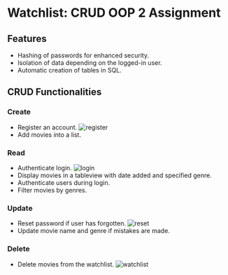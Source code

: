 # Watchlist: CRUD OOP 2 Assignment

## Features
- Hashing of passwords for enhanced security.
- Isolation of data depending on the logged-in user.
- Automatic creation of tables in SQL.

## CRUD Functionalities

### Create
- Register an account.
  ![register](https://github.com/ZenXen7/WatchlistCRUD/assets/119471599/c19af663-7db5-46b6-bf00-7f317a7d47f2)
- Add movies into a list.

### Read
- Authenticate login.
  ![login](https://github.com/ZenXen7/WatchlistCRUD/assets/119471599/login.png)
- Display movies in a tableview with date added and specified genre.
- Authenticate users during login.
- Filter movies by genres.

### Update
- Reset password if user has forgotten.
  ![reset](https://github.com/ZenXen7/WatchlistCRUD/assets/119471599/bfacfd20-444e-48f9-b1ce-9f74d5d406f4)
- Update movie name and genre if mistakes are made.

### Delete
- Delete movies from the watchlist.
  ![watchlist](https://github.com/ZenXen7/WatchlistCRUD/assets/119471599/976a4950-54a8-4f4a-8b12-45c698bd79a5)
